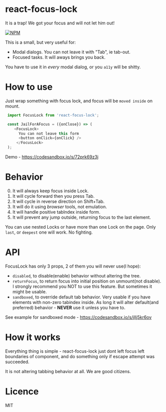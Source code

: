 # react-focus-lock
It is a trap! We got your focus and will not let him out!

[![NPM](https://nodei.co/npm/react-focus-lock.png?downloads=true&stars=true)](https://nodei.co/npm/react-focus-lock/)

This is a small, but very useful for:
 - Modal dialogs. You can not leave it with "Tab", ie tab-out.
 - Focused tasks. It will aways brings you back.
 
You have to use it in _every_ modal dialog, or you `a11y` will be shitty.
 
# How to use
Just wrap something with focus lock, and focus will be `moved inside` on mount.
```js
 import FocusLock from 'react-focus-lock';

 const JailForAFocus = ({onClose}) => (
    <FocusLock>
      You can not leave this form
      <button onClick={onClick} />
     </FocusLock>
 );
```
 Demo - https://codesandbox.io/s/72prk69z3j

# Behavior
 0. It will always keep focus inside Lock.
 1. It will cycle forward then you press Tab.
 2. It will cycle in reverse direction on Shift+Tab.
 3. It will do it using _browser_ tools, not emulation.
 4. It will handle positive tabIndex inside form.
 5. It will prevent any jump outside, returning focus to the last element.

You can use nested Locks or have more than one Lock on the page.
Only `last`, or `deepest` one will work. No fighting.

# API
 FocusLock has only 3 props, 2 of them you will never use(I hope):
  - `disabled`, to disable(enable) behavior without altering the tree.
  - `returnFocus`, to return focus into initial position on unmount(not disable).
  I strongly recommend you NOT to use this feature. But sometimes it might be usable.
  - `sandboxed`, to override default tab behavior. Very usable if you have elements with non-zero tabindex inside.
  As long it will alter default(and preferred) behavior - __NEVER__ use it unless you have to.
     
     
See example for sandboxed mode - https://codesandbox.io/s/jllj5kr6ov     

# How it works
 Everything thing is simple - react-focus-lock just dont left focus left boundaries of component, and
 do something only if escape attempt was succeeded.
 
 It is not altering tabbing behavior at all. We are good citizens.

# Licence
 MIT
 
 

